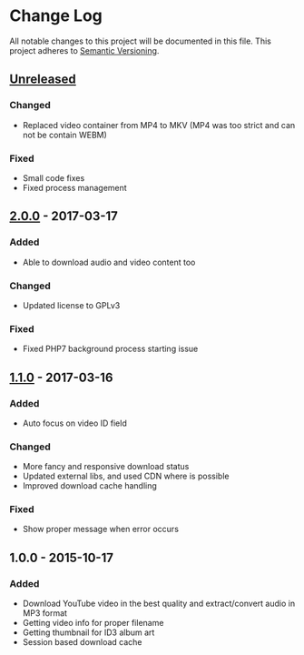 # Change Log
All notable changes to this project will be documented in this file.
This project adheres to [Semantic Versioning](http://semver.org/).


## [Unreleased][unreleased]
### Changed
- Replaced video container from MP4 to MKV (MP4 was too strict and can not be contain WEBM)

### Fixed
- Small code fixes
- Fixed process management


## [2.0.0] - 2017-03-17
### Added
- Able to download audio and video content too

### Changed
- Updated license to GPLv3

### Fixed
- Fixed PHP7 background process starting issue


## [1.1.0] - 2017-03-16
### Added
- Auto focus on video ID field

### Changed
- More fancy and responsive download status
- Updated external libs, and used CDN where is possible
- Improved download cache handling

### Fixed
- Show proper message when error occurs


## 1.0.0 - 2015-10-17
### Added
- Download YouTube video in the best quality and extract/convert audio in MP3 format
- Getting video info for proper filename
- Getting thumbnail for ID3 album art
- Session based download cache

[unreleased]: https://github.com/andras-tim/tiatube/compare/v2.0.0...HEAD
[2.0.0]: https://github.com/andras-tim/tiatube/compare/v1.1.0...v2.0.0
[1.1.0]: https://github.com/andras-tim/tiatube/compare/v1.0.0...v1.1.0
